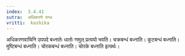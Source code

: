 ```yaml
---
index:  3.4.41
sutra:  अधिकरणे वन्धः
vritti:  kashika 
---
```


अधिकरणवाचिनि उपपदे बध्नातेः धातोः णमुल् प्रत्ययो भवति। चक्रबन्धं बध्नाति। कूटबन्धं बध्नाति। मुष्टिबन्धं बध्नाति। चोरकबन्धं बध्नाति। चोरके बध्नाति इत्यर्थः।

